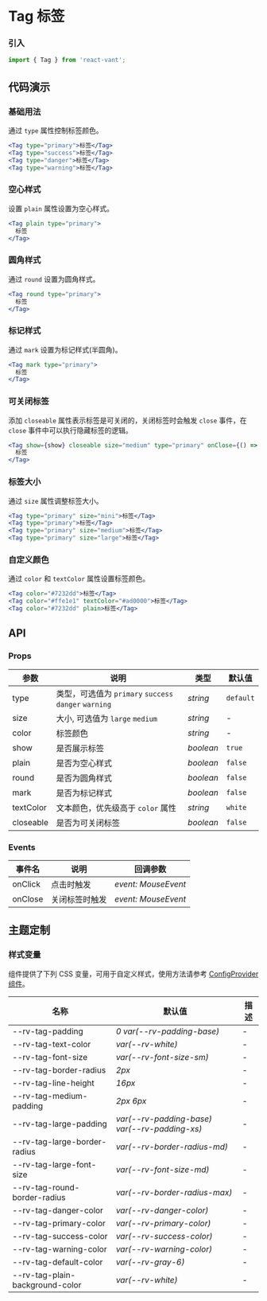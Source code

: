 # Tag 标签

### 引入

```js
import { Tag } from 'react-vant';
```

## 代码演示

### 基础用法

通过 `type` 属性控制标签颜色。

```jsx
<Tag type="primary">标签</Tag>
<Tag type="success">标签</Tag>
<Tag type="danger">标签</Tag>
<Tag type="warning">标签</Tag>
```

### 空心样式

设置 `plain` 属性设置为空心样式。

```jsx
<Tag plain type="primary">
  标签
</Tag>
```

### 圆角样式

通过 `round` 设置为圆角样式。

```jsx
<Tag round type="primary">
  标签
</Tag>
```

### 标记样式

通过 `mark` 设置为标记样式(半圆角)。

```jsx
<Tag mark type="primary">
  标签
</Tag>
```

### 可关闭标签

添加 `closeable` 属性表示标签是可关闭的，关闭标签时会触发 `close` 事件，在 `close` 事件中可以执行隐藏标签的逻辑。

```jsx
<Tag show={show} closeable size="medium" type="primary" onClose={() => setShow(false)}>
  标签
</Tag>
```

### 标签大小

通过 `size` 属性调整标签大小。

```jsx
<Tag type="primary" size="mini">标签</Tag>
<Tag type="primary">标签</Tag>
<Tag type="primary" size="medium">标签</Tag>
<Tag type="primary" size="large">标签</Tag>
```

### 自定义颜色

通过 `color` 和 `textColor` 属性设置标签颜色。

```jsx
<Tag color="#7232dd">标签</Tag>
<Tag color="#ffe1e1" textColor="#ad0000">标签</Tag>
<Tag color="#7232dd" plain>标签</Tag>
```

## API

### Props

| 参数      | 说明                                                  | 类型      | 默认值    |
| --------- | ----------------------------------------------------- | --------- | --------- |
| type      | 类型，可选值为 `primary` `success` `danger` `warning` | _string_  | `default` |
| size      | 大小, 可选值为 `large` `medium`                       | _string_  | -         |
| color     | 标签颜色                                              | _string_  | -         |
| show      | 是否展示标签                                          | _boolean_ | `true`    |
| plain     | 是否为空心样式                                        | _boolean_ | `false`   |
| round     | 是否为圆角样式                                        | _boolean_ | `false`   |
| mark      | 是否为标记样式                                        | _boolean_ | `false`   |
| textColor | 文本颜色，优先级高于 `color` 属性                     | _string_  | `white`   |
| closeable | 是否为可关闭标签                                      | _boolean_ | `false`   |

### Events

| 事件名  | 说明           | 回调参数            |
| ------- | -------------- | ------------------- |
| onClick | 点击时触发     | _event: MouseEvent_ |
| onClose | 关闭标签时触发 | _event: MouseEvent_ |

## 主题定制

### 样式变量

组件提供了下列 CSS 变量，可用于自定义样式，使用方法请参考 [ConfigProvider 组件](#/zh-CN/config-provider)。

| 名称                            | 默认值                                        | 描述 |
| ------------------------------- | --------------------------------------------- | ---- |
| --rv-tag-padding                | _0 var(--rv-padding-base)_                    | -    |
| --rv-tag-text-color             | _var(--rv-white)_                             | -    |
| --rv-tag-font-size              | _var(--rv-font-size-sm)_                      | -    |
| --rv-tag-border-radius          | _2px_                                         | -    |
| --rv-tag-line-height            | _16px_                                        | -    |
| --rv-tag-medium-padding         | _2px 6px_                                     | -    |
| --rv-tag-large-padding          | _var(--rv-padding-base) var(--rv-padding-xs)_ | -    |
| --rv-tag-large-border-radius    | _var(--rv-border-radius-md)_                  | -    |
| --rv-tag-large-font-size        | _var(--rv-font-size-md)_                      | -    |
| --rv-tag-round-border-radius    | _var(--rv-border-radius-max)_                 | -    |
| --rv-tag-danger-color           | _var(--rv-danger-color)_                      | -    |
| --rv-tag-primary-color          | _var(--rv-primary-color)_                     | -    |
| --rv-tag-success-color          | _var(--rv-success-color)_                     | -    |
| --rv-tag-warning-color          | _var(--rv-warning-color)_                     | -    |
| --rv-tag-default-color          | _var(--rv-gray-6)_                            | -    |
| --rv-tag-plain-background-color | _var(--rv-white)_                             | -    |
